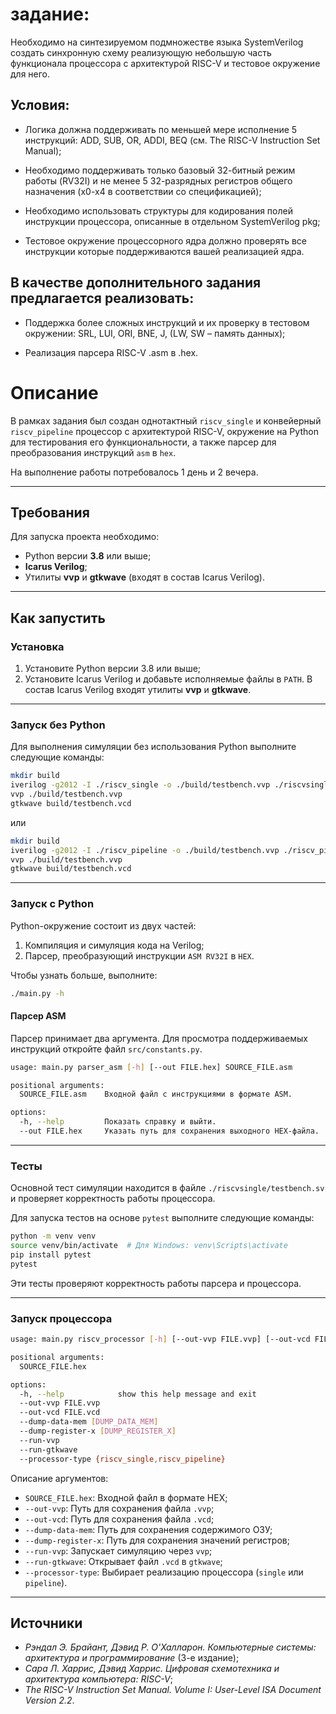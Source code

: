 # задание: 
 
Необходимо на синтезируемом подмножестве языка SystemVerilog создать синхронную схему реализующую небольшую часть функционала процессора с архитектурой RISC-V и тестовое окружение для него. 

## Условия: 
 
* Логика должна поддерживать по меньшей мере исполнение 5 инструкций: ADD, SUB, OR, ADDI, BEQ (см. The RISC-V Instruction Set Manual); 
 
* Необходимо поддерживать только базовый 32-битный режим работы (RV32I) и не менее 5 32-разрядных регистров общего назначения (x0-x4 в соответствии со спецификацией); 
 
* Необходимо использовать структуры для кодирования полей инструкции процессора, описанные в отдельном SystemVerilog pkg;
 
* Тестовое окружение процессорного ядра должно проверять все инструкции которые поддерживаются вашей реализацией ядра.  
 
## В качестве дополнительного задания предлагается реализовать: 
 
* Поддержка более сложных инструкций и их проверку в тестовом окружении: SRL, LUI, ORI, BNE, J, (LW, SW – память данных); 

* Реализация парсера RISC-V .asm в .hex. 

# Описание

В рамках задания был создан однотактный `riscv_single` и конвейерный `riscv_pipeline` процессор с архитектурой RISC-V, окружение на Python для тестирования его функциональности, а также парсер для преобразования инструкций `asm` в `hex`.

На выполнение работы потребовалось 1 день и 2 вечера.

---

## Требования

Для запуска проекта необходимо:
* Python версии **3.8** или выше;
* **Icarus Verilog**;
* Утилиты **vvp** и **gtkwave** (входят в состав Icarus Verilog).

---

## Как запустить

### Установка
1. Установите Python версии 3.8 или выше;
2. Установите Icarus Verilog и добавьте исполняемые файлы в `PATH`. В состав Icarus Verilog входят утилиты **vvp** и **gtkwave**.

---

### Запуск без Python

Для выполнения симуляции без использования Python выполните следующие команды:

```bash
mkdir build
iverilog -g2012 -I ./riscv_single -o ./build/testbench.vvp ./riscvsingle/testbench.sv
vvp ./build/testbench.vvp
gtkwave build/testbench.vcd
```
или
```bash
mkdir build
iverilog -g2012 -I ./riscv_pipeline -o ./build/testbench.vvp ./riscv_pipeline/testbench.sv
vvp ./build/testbench.vvp
gtkwave build/testbench.vcd
```

---

### Запуск с Python

Python-окружение состоит из двух частей:
1. Компиляция и симуляция кода на Verilog;
2. Парсер, преобразующий инструкции `ASM RV32I` в `HEX`.

Чтобы узнать больше, выполните:

```bash
./main.py -h
```

#### Парсер ASM

Парсер принимает два аргумента. Для просмотра поддерживаемых инструкций откройте файл `src/constants.py`.

```bash
usage: main.py parser_asm [-h] [--out FILE.hex] SOURCE_FILE.asm

positional arguments:
  SOURCE_FILE.asm    Входной файл с инструкциями в формате ASM.

options:
  -h, --help         Показать справку и выйти.
  --out FILE.hex     Указать путь для сохранения выходного HEX-файла.
```

---

### Тесты

Основной тест симуляции находится в файле `./riscvsingle/testbench.sv` и проверяет корректность работы процессора.

Для запуска тестов на основе `pytest` выполните следующие команды:

```bash
python -m venv venv
source venv/bin/activate  # Для Windows: venv\Scripts\activate
pip install pytest
pytest
```

Эти тесты проверяют корректность работы парсера и процессора.

---

### Запуск процессора

```bash
usage: main.py riscv_processor [-h] [--out-vvp FILE.vvp] [--out-vcd FILE.vcd] [--dump-data-mem [DUMP_DATA_MEM]] [--dump-register-x [DUMP_REGISTER_X]] [--run-vvp] [--run-gtkwave] [--processor-type {riscv_single,riscv_pipeline}] SOURCE_FILE.hex

positional arguments:
  SOURCE_FILE.hex

options:
  -h, --help            show this help message and exit
  --out-vvp FILE.vvp
  --out-vcd FILE.vcd
  --dump-data-mem [DUMP_DATA_MEM]
  --dump-register-x [DUMP_REGISTER_X]
  --run-vvp
  --run-gtkwave
  --processor-type {riscv_single,riscv_pipeline}
```

Описание аргументов:
* `SOURCE_FILE.hex`: Входной файл в формате HEX;
* `--out-vvp`: Путь для сохранения файла `.vvp`;
* `--out-vcd`: Путь для сохранения файла `.vcd`;
* `--dump-data-mem`: Путь для сохранения содержимого ОЗУ;
* `--dump-register-x`: Путь для сохранения значений регистров;
* `--run-vvp`: Запускает симуляцию через `vvp`;
* `--run-gtkwave`: Открывает файл `.vcd` в `gtkwave`;
* `--processor-type`: Выбирает реализацию процессора (`single` или `pipeline`).

---

## Источники

* *Рэндал Э. Брайант, Дэвид Р. О'Халларон. Компьютерные системы: архитектура и программирование* (3-е издание);
* *Сара Л. Харрис, Дэвид Харрис. Цифровая схемотехника и архитектура компьютера: RISC-V*;
* *The RISC-V Instruction Set Manual. Volume I: User-Level ISA Document Version 2.2*.